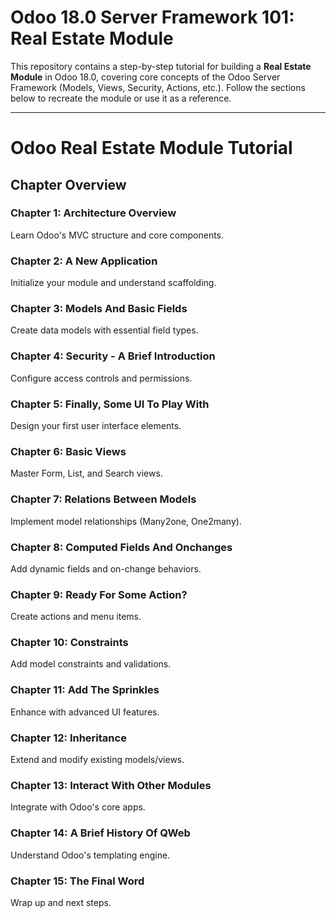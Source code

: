 # Odoo 18.0 Server Framework 101: Real Estate Module

This repository contains a step-by-step tutorial for building a **Real Estate Module** in Odoo 18.0, covering core concepts of the Odoo Server Framework (Models, Views, Security, Actions, etc.). Follow the sections below to recreate the module or use it as a reference.

---

# Odoo Real Estate Module Tutorial

## Chapter Overview

### Chapter 1: Architecture Overview
Learn Odoo's MVC structure and core components.

### Chapter 2: A New Application
Initialize your module and understand scaffolding.

### Chapter 3: Models And Basic Fields
Create data models with essential field types.

### Chapter 4: Security - A Brief Introduction
Configure access controls and permissions.

### Chapter 5: Finally, Some UI To Play With
Design your first user interface elements.

### Chapter 6: Basic Views
Master Form, List, and Search views.

### Chapter 7: Relations Between Models
Implement model relationships (Many2one, One2many).

### Chapter 8: Computed Fields And Onchanges
Add dynamic fields and on-change behaviors.

### Chapter 9: Ready For Some Action?
Create actions and menu items.

### Chapter 10: Constraints
Add model constraints and validations.

### Chapter 11: Add The Sprinkles
Enhance with advanced UI features.

### Chapter 12: Inheritance
Extend and modify existing models/views.

### Chapter 13: Interact With Other Modules
Integrate with Odoo's core apps.

### Chapter 14: A Brief History Of QWeb
Understand Odoo's templating engine.

### Chapter 15: The Final Word
Wrap up and next steps.
